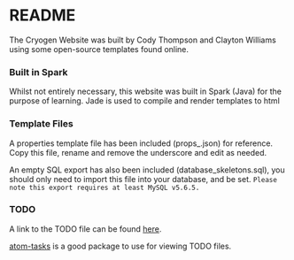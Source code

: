 # README #

The Cryogen Website was built by Cody Thompson and Clayton Williams using some open-source templates found online.

### Built in Spark ###

Whilst not entirely necessary, this website was built in Spark (Java) for the purpose of learning.
Jade is used to compile and render templates to html

### Template Files ###

A properties template file has been included (props_.json) for reference. Copy this file, rename and remove the underscore and edit as needed.

An empty SQL export has also been included (database_skeletons.sql), you should only need to import this file into your database, and be set.
```Please note this export requires at least MySQL v5.6.5.```

### TODO ###

A link to the TODO file can be found [here](.TODO).

[atom-tasks](https://github.com/irrationalistic/atom-tasks) is a good package to use for viewing TODO files.
